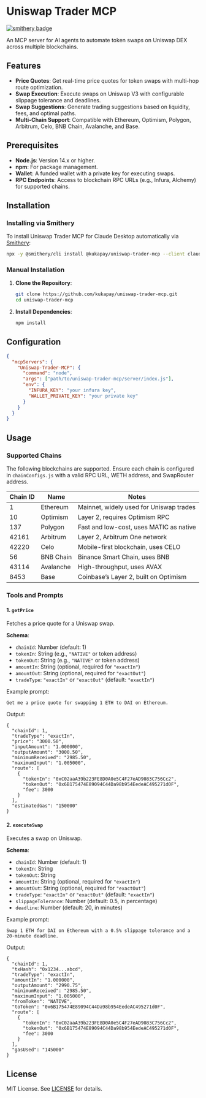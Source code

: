 # Uniswap Trader MCP
[![smithery badge](https://smithery.ai/badge/@kukapay/uniswap-trader-mcp)](https://smithery.ai/server/@kukapay/uniswap-trader-mcp)

An MCP server for AI agents to automate token swaps on Uniswap DEX across multiple blockchains.

## Features
- **Price Quotes**: Get real-time price quotes for token swaps with multi-hop route optimization.
- **Swap Execution**: Execute swaps on Uniswap V3 with configurable slippage tolerance and deadlines.
- **Swap Suggestions**: Generate trading suggestions based on liquidity, fees, and optimal paths.
- **Multi-Chain Support**: Compatible with Ethereum, Optimism, Polygon, Arbitrum, Celo, BNB Chain, Avalanche, and Base.

## Prerequisites
- **Node.js**: Version 14.x or higher.
- **npm**: For package management.
- **Wallet**: A funded wallet with a private key for executing swaps.
- **RPC Endpoints**: Access to blockchain RPC URLs (e.g., Infura, Alchemy) for supported chains.

## Installation

### Installing via Smithery

To install Uniswap Trader MCP for Claude Desktop automatically via [Smithery](https://smithery.ai/server/@kukapay/uniswap-trader-mcp):

```bash
npx -y @smithery/cli install @kukapay/uniswap-trader-mcp --client claude
```

### Manual Installation
1. **Clone the Repository**:
   ```bash
   git clone https://github.com/kukapay/uniswap-trader-mcp.git
   cd uniswap-trader-mcp
   ```

2. **Install Dependencies**:
   ```bash
   npm install
   ```

## Configuration

```json
{
  "mcpServers": {
    "Uniswap-Trader-MCP": {
      "command": "node",
      "args": ["path/to/uniswap-trader-mcp/server/index.js"],
      "env": {
        "INFURA_KEY": "your infura key",
        "WALLET_PRIVATE_KEY": "your private key"
      }
    }
  }
}
```
## Usage

### Supported Chains
The following blockchains are supported. Ensure each chain is configured in `chainConfigs.js` with a valid RPC URL, WETH address, and SwapRouter address.

| Chain ID | Name         | Notes                                      |
|----------|--------------|--------------------------------------------|
| 1        | Ethereum     | Mainnet, widely used for Uniswap trades   |
| 10       | Optimism     | Layer 2, requires Optimism RPC            |
| 137      | Polygon      | Fast and low-cost, uses MATIC as native   |
| 42161    | Arbitrum     | Layer 2, Arbitrum One network             |
| 42220    | Celo         | Mobile-first blockchain, uses CELO        |
| 56       | BNB Chain    | Binance Smart Chain, uses BNB             |
| 43114    | Avalanche    | High-throughput, uses AVAX                |
| 8453     | Base         | Coinbase’s Layer 2, built on Optimism     |


### Tools and Prompts

#### 1. `getPrice`
Fetches a price quote for a Uniswap swap.

**Schema**:
- `chainId`: Number (default: 1)
- `tokenIn`: String (e.g., `"NATIVE"` or token address)
- `tokenOut`: String (e.g., `"NATIVE"` or token address)
- `amountIn`: String (optional, required for `"exactIn"`)
- `amountOut`: String (optional, required for `"exactOut"`)
- `tradeType`: `"exactIn"` or `"exactOut"` (default: `"exactIn"`)

Example prompt:

```
Get me a price quote for swapping 1 ETH to DAI on Ethereum.
```

Output:

```
{
  "chainId": 1,
  "tradeType": "exactIn",
  "price": "3000.50",
  "inputAmount": "1.000000",
  "outputAmount": "3000.50",
  "minimumReceived": "2985.50",
  "maximumInput": "1.005000",
  "route": [
    {
      "tokenIn": "0xC02aaA39b223FE8D0A0e5C4F27eAD9083C756Cc2",
      "tokenOut": "0x6B175474E89094C44Da98b954EedeAC495271d0F",
      "fee": 3000
    }
  ],
  "estimatedGas": "150000"
}
```

#### 2. `executeSwap`
Executes a swap on Uniswap.

**Schema**:
- `chainId`: Number (default: 1)
- `tokenIn`: String
- `tokenOut`: String
- `amountIn`: String (optional, required for `"exactIn"`)
- `amountOut`: String (optional, required for `"exactOut"`)
- `tradeType`: `"exactIn"` or `"exactOut"` (default: `"exactIn"`)
- `slippageTolerance`: Number (default: 0.5, in percentage)
- `deadline`: Number (default: 20, in minutes)

Example prompt:

```
Swap 1 ETH for DAI on Ethereum with a 0.5% slippage tolerance and a 20-minute deadline.
```

Output:

```
{
  "chainId": 1,
  "txHash": "0x1234...abcd",
  "tradeType": "exactIn",
  "amountIn": "1.000000",
  "outputAmount": "2990.75",
  "minimumReceived": "2985.50",
  "maximumInput": "1.005000",
  "fromToken": "NATIVE",
  "toToken": "0x6B175474E89094C44Da98b954EedeAC495271d0F",
  "route": [
    {
      "tokenIn": "0xC02aaA39b223FE8D0A0e5C4F27eAD9083C756Cc2",
      "tokenOut": "0x6B175474E89094C44Da98b954EedeAC495271d0F",
      "fee": 3000
    }
  ],
  "gasUsed": "145000"
}
```

## License
MIT License. See [LICENSE](LICENSE) for details.
